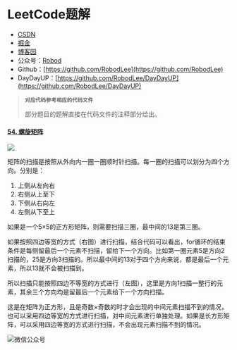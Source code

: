 # LeetCode题解

+ [CSDN](https://blog.csdn.net/weixin_43461520)  
+ [掘金](https://juejin.im/user/3175045314120631)  
+ [博客园](https://www.cnblogs.com/robod/)
+ 公众号：[Robod](https://gitee.com/RobodLee/image_store/blob/master/QRcode2.0.png)
+ Github：[https://github.com/RobodLee](https://github.com/RobodLee)
+ DayDayUP：[https://github.com/RobodLee/DayDayUP](https://github.com/RobodLee/DayDayUP)

> **`对应代码参考相应的代码文件`**
>
> 部分题目的题解直接在代码文件的注释部分给出。

#### [54. 螺旋矩阵](https://leetcode-cn.com/problems/spiral-matrix/)

![](https://gitee.com/RobodLee/image_store/raw/master/算法和数据结构/LeetCode题解/54螺旋矩阵1.png)

矩阵的扫描是按照从外向内一圈一圈顺时针扫描。每一圈的扫描可以划分为四个方向。分别是：

1. 上侧从左向右
2. 右侧从上至下
3. 下侧从右向左
4. 左侧从下至上

如果是一个5×5的正方形矩阵，则需要扫描三圈，最中间的13是第三圈。

如果按照四边等宽的方式（右图）进行扫描，结合代码可以看出，for循环的结束条件是每侧留最后一个元素不扫描，留给下一个方向。比如第一圈元素5是方向2扫描的，25是方向3扫描的。所以最中间的13对于四个方向来说，都是最后一个元素，所以13就不会被扫描到。

所以扫描只能按照四边不等宽的方式进行（左图），这里是方向1扫描一整行的元素，其余三个方向均是留最后一个元素给下一个方向扫描。

这是在矩阵为正方形，且是奇数×奇数的时才会出现的中间元素扫描不到的情况，也可以采用四边等宽的方式进行扫描，对中间元素进行单独处理。如果是长方形矩阵，可以采用四边等宽的方式进行扫描，不会出现元素扫描不到的情况。

![微信公众号](https://gitee.com/RobodLee/image_store/raw/master/QRcode2.0.png)